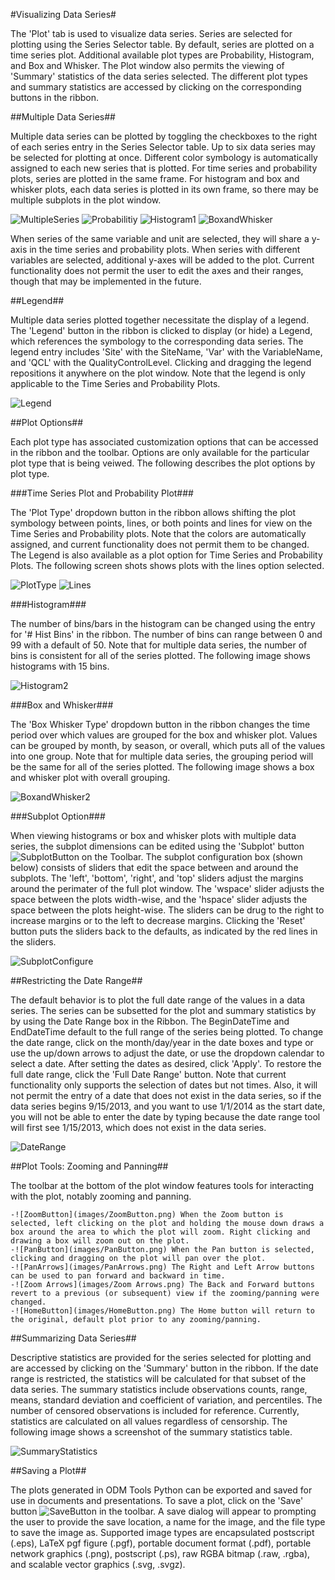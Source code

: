 #Visualizing Data Series#

The 'Plot' tab is used to visualize data series. Series are selected for plotting using the Series Selector table. By default, series are plotted on a time series plot. Additional available plot types are Probability, Histogram, and Box and Whisker. The Plot window also permits the viewing of 'Summary' statistics of the data series selected. The different plot types and summary statistics are accessed by clicking on the corresponding buttons in the ribbon.

##Multiple Data Series##

Multiple data series can be plotted by toggling the checkboxes to the right of each series entry in the Series Selector table. Up to six data series may be selected for plotting at once. Different color symbology is automatically assigned to each new series that is plotted. For time series and probability plots, series are plotted in the same frame. For histogram and box and whisker plots, each data series is plotted in its own frame, so there may be multiple subplots in the plot window.

![MultipleSeries](images/MultipleSeries.png)
![Probabilitiy](images/Probability.png)
![Histogram1](images/Histogram1.png)
![BoxandWhisker](images/BoxandWhisker.png)

When series of the same variable and unit are selected, they will share a y-axis in the time series and probability plots. When series with different variables are selected, additional y-axes will be added to the plot. Current functionality does not permit the user to edit the axes and their ranges, though that may be implemented in the future. 

##Legend##

Multiple data series plotted together necessitate the display of a legend. The 'Legend' button in the ribbon is clicked to display (or hide) a Legend, which references the symbology to the corresponding data series. The legend entry includes 'Site' with the SiteName, 'Var' with the VariableName, and 'QCL' with the QualityControlLevel. Clicking and dragging the legend repositions it anywhere on the plot window. Note that the legend is only applicable to the Time Series and Probability Plots.

![Legend](images/Legend.png)

##Plot Options##

Each plot type has associated customization options that can be accessed in the ribbon and the toolbar. Options are only available for the particular plot type that is being veiwed. The following describes the plot options by plot type.

###Time Series Plot and Probability Plot###

The 'Plot Type' dropdown button in the ribbon allows shifting the plot symbology between points, lines, or both points and lines for view on the Time Series and Probability plots. Note that the colors are automatically assigned, and current functionality does not permit them to be changed. The Legend is also available as a plot option for Time Series and Probability Plots. The following screen shots shows plots with the lines option selected.

![PlotType](images/PlotType.png)
![Lines](images/Lines.png)

###Histogram###

The number of bins/bars in the histogram can be changed using the entry for '# Hist Bins' in the ribbon. The number of bins can range between 0 and 99 with a default of 50. Note that for multiple data series, the number of bins is consistent for all of the series plotted. The following image shows histograms with 15 bins.

![Histogram2](images/Histogram2.png)

###Box and Whisker###

The 'Box Whisker Type' dropdown button in the ribbon changes the time period over which values are grouped for the box and whisker plot. Values can be grouped by month, by season, or overall, which puts all of the values into one group. Note that for multiple data series, the grouping period will be the same for all of the series plotted. The following image shows a box and whisker plot with overall grouping.

![BoxandWhisker2](images/BoxandWhisker2.png)

###Subplot Option###

When viewing histograms or box and whisker plots with multiple data series, the subplot dimensions can be edited using the 'Subplot' button ![SubplotButton](images/SubplotButton.png) on the Toolbar. The subplot configuration box (shown below) consists of sliders that edit the space between and around the subplots. The 'left', 'bottom', 'right', and 'top' sliders adjust the margins around the perimater of the full plot window. The 'wspace' slider adjusts the space between the plots width-wise, and the 'hspace' slider adjusts the space between the plots height-wise. The sliders can be drug to the right to increase margins or to the left to decrease margins. Clicking the 'Reset' button puts the sliders back to the defaults, as indicated by the red lines in the sliders.

![SubplotConfigure](images/SubplotConfigure.png)

##Restricting the Date Range##

The default behavior is to plot the full date range of the values in a data series. The series can be subsetted for the plot and summary statistics by by using the Date Range box in the Ribbon. The BeginDateTime and EndDateTime default to the full range of the series being plotted. To change the date range, click on the month/day/year in the date boxes and type or use the up/down arrows to adjust the date, or use the dropdown calendar to select a date. After setting the dates as desired, click 'Apply'. To restore the full date range, click the 'Full Date Range' button. Note that current functionality only supports the selection of dates but not times. Also, it will not permit the entry of a date that does not exist in the data series, so if the data series begins 9/15/2013, and you want to use 1/1/2014 as the start date, you will not be able to enter the date by typing because the date range tool will first see 1/15/2013, which does not exist in the data series.

![DateRange](images/DateRange.png)

##Plot Tools: Zooming and Panning##

The toolbar at the bottom of the plot window features tools for interacting with the plot, notably zooming and panning. 

    -![ZoomButton](images/ZoomButton.png) When the Zoom button is selected, left clicking on the plot and holding the mouse down draws a box around the area to which the plot will zoom. Right clicking and drawing a box will zoom out on the plot. 
    -![PanButton](images/PanButton.png) When the Pan button is selected, clicking and dragging on the plot will pan over the plot. 
    -![PanArrows](images/PanArrows.png) The Right and Left Arrow buttons can be used to pan forward and backward in time. 
    -![Zoom Arrows](images/Zoom Arrows.png) The Back and Forward buttons revert to a previous (or subsequent) view if the zooming/panning were changed. 
    -![HomeButton](images/HomeButton.png) The Home button will return to the original, default plot prior to any zooming/panning.

##Summarizing Data Series##

Descriptive statistics are provided for the series selected for plotting and are accessed by clicking on the 'Summary' button in the ribbon. If the date range is restricted, the statistics will be calculated for that subset of the data series. The summary statistics include observations counts, range, means, standard deviation and coefficient of variation, and percentiles. The number of censored observations is included for reference. Currently, statistics are calculated on all values regardless of censorship. The following image shows a screenshot of the summary statistics table. 

![SummaryStatistics](images/SummaryStatistics.png)

##Saving a Plot##

The plots generated in ODM Tools Python can be exported and saved for use in documents and presentations. To save a plot, click on the 'Save' button ![SaveButton](images/SaveButton.png) in the toolbar. A save dialog will appear to prompting the user to provide the save location, a name for the image, and the file type to save the image as. Supported image types are encapsulated postscript (.eps), LaTeX pgf figure (.pgf), portable document format (.pdf), portable network graphics (.png), postscript (.ps), raw RGBA bitmap (.raw, .rgba), and scalable vector graphics (.svg, .svgz).
